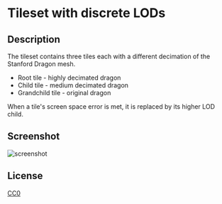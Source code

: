 # Tileset with discrete LODs
## Description
The tileset contains three tiles each with a different decimation of the Stanford Dragon mesh.
* Root tile - highly decimated dragon
* Child tile - medium decimated dragon
* Grandchild tile - original dragon

When a tile's screen space error is met, it is replaced by its higher LOD child.

## Screenshot

![screenshot](screenshot/screenshot.gif)

## License

[CC0](https://creativecommons.org/share-your-work/public-domain/cc0/)